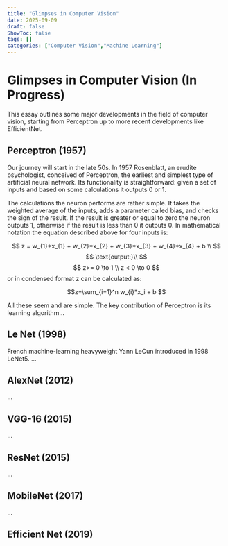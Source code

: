 ```yaml
---
title: "Glimpses in Computer Vision"
date: 2025-09-09
draft: false
ShowToc: false
tags: []
categories: ["Computer Vision","Machine Learning"]
---
```


# Glimpses in Computer Vision (In Progress)

This essay outlines some major developments in the field of computer vision, 
starting from Perceptron up to more recent developments like EfficientNet. 

## Perceptron (1957)

<!-- - Rosenblatt [1957].
- **Key Contribution**: Learn weights step by step.
- Earliest and simplest type of artificial neural network.
- Works only for linearly separable problems. -->

Our journey will start in the late 50s.
In 1957 Rosenblatt, an erudite psychologist, 
conceived of Perceptron,
the earliest and simplest type of artificial neural network.
Its functionality is straightforward: given a set of inputs 
and based on some calculations it outputs 0 or 1.


The calculations the neuron performs are rather simple. 
It takes the weighted average of the inputs, 
adds a parameter called bias, 
and checks the sign of the result. 
If the result is greater or equal to zero the neuron outputs 1, 
otherwise if the result is less than 0 it outputs 0.
In mathematical notation the equation described above for four inputs is:

$$
z = w_{1}*x_{1} + w_{2}*x_{2} + w_{3}*x_{3} + w_{4}*x_{4} + b \\
$$
$$
\text{output:}\\
$$
$$
z>= 0 \to 1 \\
z < 0 \to 0 
$$
or in condensed format z can be calculated as:

$$z=\sum_{i=1}^n w_{i}*x_i + b $$

All these seem and are simple. The key contribution of Perceptron is its learning algorithm...

## Le Net (1998)

French machine-learning heavyweight Yann LeCun introduced in 1998 LeNet5.
...
<!-- LeNet is a deep convolutional neural network used for image recognition.
It consists of a convolutional layer, followed by a average pool, 
followed by another convolutional layer, followed by another average pool
and finally two fully connected layers with a softmax(not really) in the end. -->

## AlexNet (2012)

...

## VGG-16 (2015)

...

## ResNet (2015)

...

## MobileNet (2017)

...

## Efficient Net (2019)